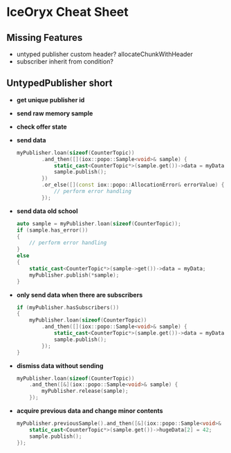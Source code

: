 # IceOryx Cheat Sheet

## Missing Features
 - untyped publisher custom header? allocateChunkWithHeader
 - subscriber inherit from condition?

## UntypedPublisher short

- **get unique publisher id**
- **send raw memory sample**
- **check offer state**

- **send data**
    ```cpp
    myPublisher.loan(sizeof(CounterTopic))
            .and_then([](iox::popo::Sample<void>& sample) {
                static_cast<CounterTopic*>(sample.get())->data = myData;
                sample.publish();
            })
            .or_else([](const iox::popo::AllocationError& errorValue) {
                // perform error handling
            });
    ```
- **send data old school**
    ```cpp
    auto sample = myPublisher.loan(sizeof(CounterTopic));
    if (sample.has_error())
    {
        // perform error handling
    }
    else
    {
        static_cast<CounterTopic*>(sample->get())->data = myData;
        myPublisher.publish(*sample);
    }
    ```

 - **only send data when there are subscribers**
    ```cpp
    if (myPublisher.hasSubscribers())
    {
        myPublisher.loan(sizeof(CounterTopic))
            .and_then([](iox::popo::Sample<void>& sample) {
                static_cast<CounterTopic*>(sample.get())->data = myData;
                sample.publish();
            });
    }
    ```
 
 - **dismiss data without sending**
    ```cpp
    myPublisher.loan(sizeof(CounterTopic))
        .and_then([&](iox::popo::Sample<void>& sample) {
            myPublisher.release(sample);
        });
    ```

 - **acquire previous data and change minor contents**
    ```cpp
    myPublisher.previousSample().and_then([&](iox::popo::Sample<void>& sample) {
        static_cast<CounterTopic*>(sample.get())->hugeData[2] = 42;
        sample.publish();
    });
    ```
